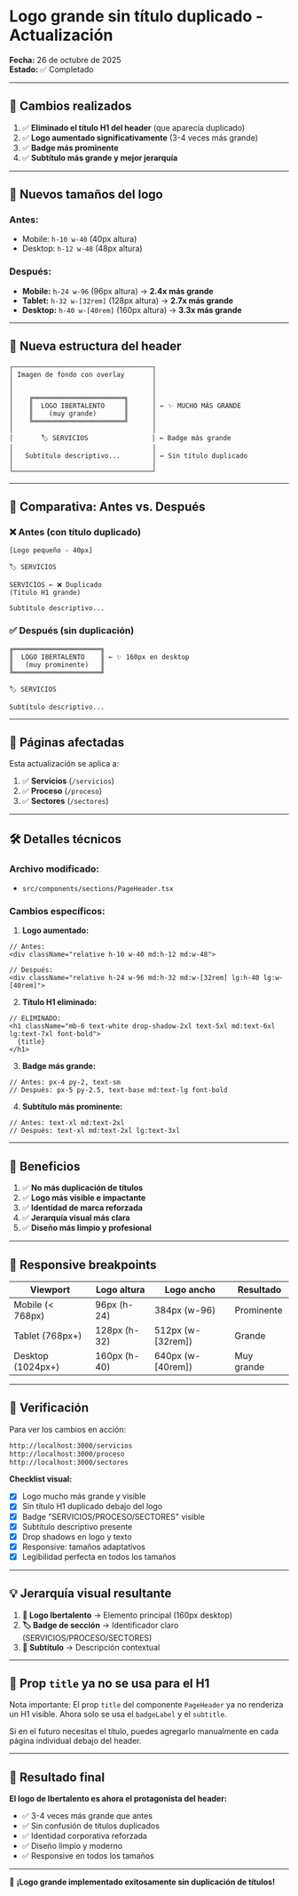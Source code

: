 # Logo grande sin título duplicado - Actualización

**Fecha:** 26 de octubre de 2025  
**Estado:** ✅ Completado

---

## 🎯 Cambios realizados

1. ✅ **Eliminado el título H1 del header** (que aparecía duplicado)
2. ✅ **Logo aumentado significativamente** (3-4 veces más grande)
3. ✅ **Badge más prominente**
4. ✅ **Subtítulo más grande y mejor jerarquía**

---

## 📐 Nuevos tamaños del logo

### Antes:
- Mobile: `h-10 w-40` (40px altura)
- Desktop: `h-12 w-48` (48px altura)

### Después:
- **Mobile:** `h-24 w-96` (96px altura) → **2.4x más grande**
- **Tablet:** `h-32 w-[32rem]` (128px altura) → **2.7x más grande**
- **Desktop:** `h-40 w-[40rem]` (160px altura) → **3.3x más grande**

---

## 🎨 Nueva estructura del header

```
┌───────────────────────────────────┐
│ Imagen de fondo con overlay       │
│                                   │
│                                   │
│    ╔═══════════════════════╗      │
│    ║  LOGO IBERTALENTO     ║      │ ← ✨ MUCHO MÁS GRANDE
│    ║    (muy grande)       ║      │
│    ╚═══════════════════════╝      │
│                                   │
│       🏷️ SERVICIOS                │ ← Badge más grande
│                                   │
│   Subtítulo descriptivo...        │ ← Sin título duplicado
│                                   │
└───────────────────────────────────┘
```

---

## 🔄 Comparativa: Antes vs. Después

### ❌ Antes (con título duplicado)

```
[Logo pequeño - 40px]

🏷️ SERVICIOS

SERVICIOS ← ❌ Duplicado
(Título H1 grande)

Subtítulo descriptivo...
```

### ✅ Después (sin duplicación)

```
╔══════════════════════╗
║  LOGO IBERTALENTO    ║ ← ✨ 160px en desktop
║   (muy prominente)   ║
╚══════════════════════╝

🏷️ SERVICIOS

Subtítulo descriptivo...
```

---

## 📄 Páginas afectadas

Esta actualización se aplica a:

1. ✅ **Servicios** (`/servicios`)
2. ✅ **Proceso** (`/proceso`)
3. ✅ **Sectores** (`/sectores`)

---

## 🛠️ Detalles técnicos

### Archivo modificado:
- `src/components/sections/PageHeader.tsx`

### Cambios específicos:

1. **Logo aumentado:**
```tsx
// Antes:
<div className="relative h-10 w-40 md:h-12 md:w-48">

// Después:
<div className="relative h-24 w-96 md:h-32 md:w-[32rem] lg:h-40 lg:w-[40rem]">
```

2. **Título H1 eliminado:**
```tsx
// ELIMINADO:
<h1 className="mb-6 text-white drop-shadow-2xl text-5xl md:text-6xl lg:text-7xl font-bold">
  {title}
</h1>
```

3. **Badge más grande:**
```tsx
// Antes: px-4 py-2, text-sm
// Después: px-5 py-2.5, text-base md:text-lg font-bold
```

4. **Subtítulo más prominente:**
```tsx
// Antes: text-xl md:text-2xl
// Después: text-xl md:text-2xl lg:text-3xl
```

---

## 🎯 Beneficios

1. ✅ **No más duplicación de títulos**
2. ✅ **Logo más visible e impactante**
3. ✅ **Identidad de marca reforzada**
4. ✅ **Jerarquía visual más clara**
5. ✅ **Diseño más limpio y profesional**

---

## 📱 Responsive breakpoints

| Viewport | Logo altura | Logo ancho | Resultado |
|----------|-------------|------------|-----------|
| Mobile (< 768px) | 96px (h-24) | 384px (w-96) | Prominente |
| Tablet (768px+) | 128px (h-32) | 512px (w-[32rem]) | Grande |
| Desktop (1024px+) | 160px (h-40) | 640px (w-[40rem]) | Muy grande |

---

## 🧪 Verificación

Para ver los cambios en acción:

```bash
http://localhost:3000/servicios
http://localhost:3000/proceso
http://localhost:3000/sectores
```

**Checklist visual:**

- [x] Logo mucho más grande y visible
- [x] Sin título H1 duplicado debajo del logo
- [x] Badge "SERVICIOS/PROCESO/SECTORES" visible
- [x] Subtítulo descriptivo presente
- [x] Drop shadows en logo y texto
- [x] Responsive: tamaños adaptativos
- [x] Legibilidad perfecta en todos los tamaños

---

## 💡 Jerarquía visual resultante

1. **🔴 Logo Ibertalento** → Elemento principal (160px desktop)
2. **🏷️ Badge de sección** → Identificador claro (SERVICIOS/PROCESO/SECTORES)
3. **📝 Subtítulo** → Descripción contextual

---

## 🎨 Prop `title` ya no se usa para el H1

Nota importante: El prop `title` del componente `PageHeader` ya no renderiza un H1 visible. Ahora solo se usa el `badgeLabel` y el `subtitle`.

Si en el futuro necesitas el título, puedes agregarlo manualmente en cada página individual debajo del header.

---

## 🚀 Resultado final

**El logo de Ibertalento es ahora el protagonista del header:**
- ✅ 3-4 veces más grande que antes
- ✅ Sin confusión de títulos duplicados
- ✅ Identidad corporativa reforzada
- ✅ Diseño limpio y moderno
- ✅ Responsive en todos los tamaños

---

🎉 **¡Logo grande implementado exitosamente sin duplicación de títulos!**

